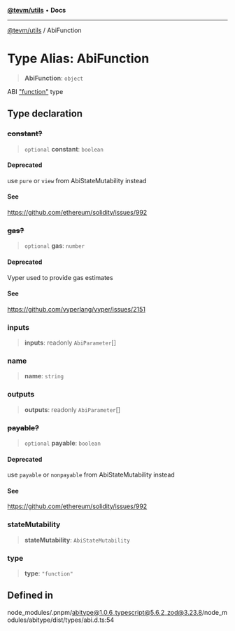 [**@tevm/utils**](../README.md) • **Docs**

***

[@tevm/utils](../globals.md) / AbiFunction

# Type Alias: AbiFunction

> **AbiFunction**: `object`

ABI ["function"](https://docs.soliditylang.org/en/latest/abi-spec.html#json) type

## Type declaration

### ~~constant?~~

> `optional` **constant**: `boolean`

#### Deprecated

use `pure` or `view` from AbiStateMutability instead

#### See

https://github.com/ethereum/solidity/issues/992

### ~~gas?~~

> `optional` **gas**: `number`

#### Deprecated

Vyper used to provide gas estimates

#### See

https://github.com/vyperlang/vyper/issues/2151

### inputs

> **inputs**: readonly `AbiParameter`[]

### name

> **name**: `string`

### outputs

> **outputs**: readonly `AbiParameter`[]

### ~~payable?~~

> `optional` **payable**: `boolean`

#### Deprecated

use `payable` or `nonpayable` from AbiStateMutability instead

#### See

https://github.com/ethereum/solidity/issues/992

### stateMutability

> **stateMutability**: `AbiStateMutability`

### type

> **type**: `"function"`

## Defined in

node\_modules/.pnpm/abitype@1.0.6\_typescript@5.6.2\_zod@3.23.8/node\_modules/abitype/dist/types/abi.d.ts:54
